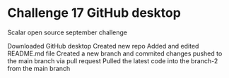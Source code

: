 # Challenge 17 GitHub desktop
 Scalar open source september challenge

Downloaded GitHub desktop
Created new repo
Added and edited README.md file
Created a new branch and commited changes pushed to the main branch via pull request
Pulled the latest code into the branch-2 from the main branch
